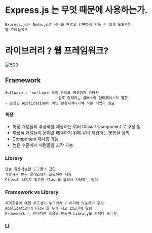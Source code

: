 # Express.js 는 무엇 때문에 사용하는가.
	Express.js는 Node.js로 서버를 빠르고 간편하게 만들 수 있게 도와주는
	웹 프레임워크

# 라이브러리 ? 웹 프레임워크?

![500](https://i.imgur.com/LOHcbjP.png)

## Framework 
	Software : 'softawre 특정 문제를 해결하기 위해서 
							상호 협력하는 클래스와 인터페이스의 집합'
	- 완성된 Application이 아닌 완성시켜나가야 하는 작업이 필요
#### 특징
- 특정 개념들의 추상화를 제공하는 여러 Class / Component 로 구성 됨
- 추상적 개념들이 문제를 해결하기 위해 같이 작업하는 방법을 정의
- Component 재사용 가능
- 높은 수준에서 패턴들을 조작 가능

### Library
	단순 활용가능한 도구들의 집합
	개발자가 만든 클래스에서 호출하여 사용
	Class의 나열로 필요한 Class를 불러서 사용하는 방식

### Framework vs Library
	제어흐름에 대한 주도성이 누구에게 / 어디에 있는가가 중요
	Application의 Flow 를 누가 쥐고 있느냐에 달림
	Framework 는 전테적인 흐름을 만들며 Library를 가져다 쓰는것

### Li